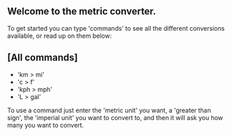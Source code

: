 ## Welcome to the metric converter.

To get started you can type 'commands' to see all the different conversions available,
or read up on them below:

## [All commands]
- 'km > mi'
- 'c > f'
- 'kph > mph'
- 'L > gal'

To use a command just enter the 'metric unit' you want, a 'greater than sign',
the 'imperial unit' you want to convert to, and then it will ask you how many you want to convert.
